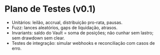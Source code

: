 # Plano de Testes (v0.1)
- Unitários: leilão, accrual, distribuição pro-rata, pausas.
- Fuzz: lances aleatórios, gaps de liquidação, atrasos.
- Invariants: saldo do Vault = soma de posições; não cunhar sem lastro; sem drawdown sem clear.
- Testes de integração: simular webhooks e reconciliação com casos de erro.
